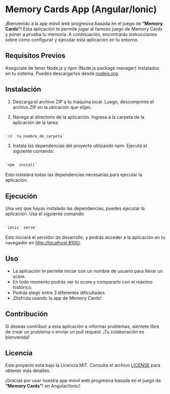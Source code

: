 
  

# Memory Cards App  (Angular/Ionic)

¡Bienvenido a la app móvil web progresiva basada en el juego de **“Memory Cards”**! Esta aplicación te permite jugar al famoso juego de Memory Cards y poner a prueba tu memoria. A continuación, encontrarás instrucciones sobre cómo configurar y ejecutar esta aplicación en tu entorno.

## Requisitos Previos

Asegúrate de tener Node.js y npm (Node.js package manager) instalados en tu sistema. Puedes descargarlos desde [nodejs.org](https://nodejs.org/).

## Instalación

  

1.  Descarga el archivo ZIP a tu máquina local. Luego, descomprime el archivo ZIP en la ubicación que elijas.
    
2.  Navega al directorio de la aplicación. Ingresa a la carpeta de la aplicación de la tarea:

```bash

`cd  tu_nombre_de_carpeta`

```

3. Instala las dependencias del proyecto utilizando npm. Ejecuta el siguiente comando:

```bash

`npm  install`

```

Esto instalará todas las dependencias necesarias para ejecutar la aplicación.

## Ejecución

Una vez que hayas instalado las dependencias, puedes ejecutar la aplicación. Usa el siguiente comando:

```bash

`ionic  serve`

```

Esto iniciará el servidor de desarrollo, y podrás acceder a la aplicación en tu navegador en [http://localhost:8100/](http://localhost:8100/).

## Uso

-   La aplicación te permite iniciar con un nombre de usuario para llevar un score.
-   En todo momento podrás ver tu score y compararlo con el máximo histórico.
-   Podrás elegir entre 3 diferentes dificultades.
-   ¡Disfruta usando la app de Memory Cards!

## Contribución

Si deseas contribuir a esta aplicación o informar problemas, siéntete libre de crear un problema o enviar un pull request. ¡Tu colaboración es bienvenida!

## Licencia

Este proyecto está bajo la Licencia MIT. Consulta el archivo [LICENSE](https://opensource.org/license/mit/) para obtener más detalles.

¡Gracias por usar nuestra app móvil web progresiva basada en el juego de **“Memory Cards”**! en Angular/Ionic!
